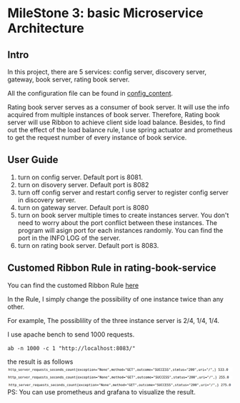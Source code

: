 # MileStone 3: basic Microservice Architecture

## Intro
In this project, there are 5 services: config server, discovery server, gateway, book server, rating book server.

All the configuration file can be found in [config_content](/config_content).

Rating book server serves as a consumer of book server. It will use the info acquired from multiple instances of book server. Therefore, Rating book server will use Ribbon to achieve client side load balance. Besides, to find out the effect of the load balance rule, I use spring actuator and prometheus to get the request number of every instance of book service.

## User Guide
1. turn on config server. Default port is 8081.
2. turn on disovery server. Default port is 8082
3. turn off config server and restart config server to register config server in discovery server. 
4. turn on gateway server. Default port is 8080
5. turn on book server multiple times to create instances server. You don't need to worry about the port conflict between these instances. The program will asign port for each instances randomly. You can find the port in the INFO LOG of the server.
6. turn on rating book server. Default port is 8083.

## Customed Ribbon Rule in rating-book-service 
You can find the customed Ribbon Rule [here](/rating-book-service/src/main/java/com/se418/ratingbookservice/MyRandomRule.java)

In the Rule, I simply change the possibility of one instance twice than any other. 

For example, The possiblility of the three instance server is 2/4, 1/4, 1/4.

I use apache bench to send 1000 requests.
```
ab -n 1000 -c 1 "http://localhost:8083/"
```
the result is as follows
![](images_for_readme/MyRandomRule/1.png)
![](images_for_readme/MyRandomRule/2.png)
![](images_for_readme/MyRandomRule/3.png)
PS: You can use prometheus and grafana to visualize the result.